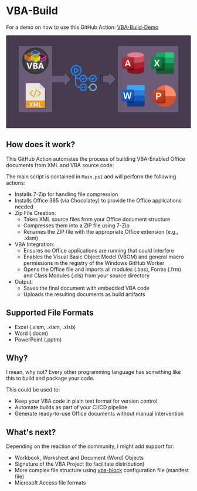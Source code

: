 # VBA-Build

For a demo on how to use this GitHub Action: [VBA-Build-Demo](https://github.com/DecimalTurn/VBA-Build-Demo)

![Banner](https://github.com/DecimalTurn/VBA-Build/blob/main/images/Banner.png?raw=true)

## How does it work?

This GitHub Action automates the process of building VBA-Enabled Office documents from XML and VBA source code:

The main script is contained in `Main.ps1` and will perform the following actions:

- Installs 7-Zip for handling file compression
- Installs Office 365 (via Chocolatey) to provide the Office applications needed
- Zip File Creation:
    - Takes XML source files from your Office document structure
    - Compresses them into a ZIP file using 7-Zip
    - Renames the ZIP file with the appropriate Office extension (e.g., .xlsm)
- VBA Integration:
    - Ensures no Office applications are running that could interfere
    - Enables the Visual Basic Object Model (VBOM) and general macro permissions in the registry of the Windows GitHub Worker
    - Opens the Office file and imports all modules (.bas), Forms (.frm) and Class Modules (.cls) from your source directory
- Output:
    - Saves the final document with embedded VBA code
    - Uploads the resulting documents as build artifacts

## Supported File Formats

* Excel (.xlsm, .xlam, .xlsb)
* Word (.docm)
* PowerPoint (.pptm)

## Why? 

I mean, why not? Every other programming language has something like this to build and package your code.

This could be used to:

- Keep your VBA code in plain text format for version control
- Automate builds as part of your CI/CD pipeline
- Generate ready-to-use Office documents without manual intervention

## What's next?

Depending on the reaction of the community, I might add support for:
- Workbook, Worksheet and Document (Word) Objects
- Signature of the VBA Project (to facilitate distribution)
- More complex file structure using [vba-block](https://www.vba-blocks.com/manifest/) configuration file (manifest file)
- Microsoft Access file formats
